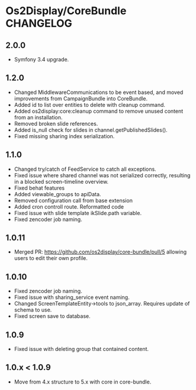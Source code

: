 # Os2Display/CoreBundle CHANGELOG

## 2.0.0

* Symfony 3.4 upgrade.

## 1.2.0

* Changed MiddlewareCommunications to be event based, and moved improvements from CampaignBundle into CoreBundle.
* Added id to list over entities to delete with cleanup command.
* Added os2display:core:cleanup command to remove unused content from an installation.
* Removed broken slide references.
* Added is_null check for slides in channel.getPublishedSlides().
* Fixed missing sharing index serialization.

## 1.1.0

* Changed try/catch of FeedService to catch all exceptions.
* Fixed issue where shared channel was not serialized correctly, resulting in a blocked screen-timeline overview.
* Fixed behat features
* Added viewable_groups to apiData.
* Removed configuration call from base extension
* Added cron controll route. Reformatted code
* Fixed issue with slide template ikSlide.path variable.
* Fixed zencoder job naming.

## 1.0.11

* Merged PR: https://github.com/os2display/core-bundle/pull/5 allowing users to edit their own profile.

## 1.0.10

* Fixed zencoder job naming.
* Fixed issue with sharing_service event naming.
* Changed ScreenTemplateEntity->tools to json_array. Requires update of schema to use.
* Fixed screen save to database.

## 1.0.9

* Fixed issue with deleting group that contained content.

## 1.0.x < 1.0.9

* Move from 4.x structure to 5.x with core in core-bundle.
